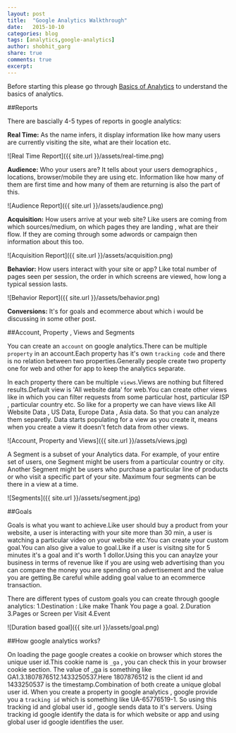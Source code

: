 ```yaml
---
layout: post
title:  "Google Analytics Walkthrough"
date:   2015-10-10
categories: blog
tags: [analytics,google-analytics]
author: shobhit_garg
share: true
comments: true
excerpt:
---
```


Before starting this please go through [Basics of Analytics][basics-of-analytics] to understand the basics of analytics. 


##Reports

There are bascially 4-5 types of reports in google analytics:


__Real Time:__ As the name infers, it display information like how many users are currently visiting the site, what are their location etc. 

![Real Time Report]({{ site.url }}/assets/real-time.png)


__Audience:__ Who your users are? It tells about your users demographics , locations, browser/mobile they are using etc. Information like how many of them are first time and how many of them are returning is also the part of this.

![Audience Report]({{ site.url }}/assets/audience.png)

__Acquisition:__ How users arrive at your web site? Like users are coming from which sources/medium, on which pages they are landing , what are their flow. If they are coming through some adwords or campaign then information about this too.

![Acquisition Report]({{ site.url }}/assets/acquisition.png)

__Behavior:__ How users interact with your site or app? Like total number of pages seen per session, the order in which screens are viewed,  how long a typical session lasts.	

![Behavior Report]({{ site.url }}/assets/behavior.png)

__Conversions:__ It's for goals and ecommerce about which i would be discussing in some other post.



##Account, Property , Views and Segments

You can create an `account` on google analytics.There can be multiple `property` in an account.Each property has it's own `tracking code` and there is no relation between two properties.Generally people create two property one for web and other for app to keep the analytics separate.

In each property there can be multiple `views`.Views are nothing but filtered results.Default view is 'All website data' for web.You can create other views like in which you can filter requests from some particular host, particular ISP , particular country etc. So like for a property we can have views like All Website Data , US Data, Europe Data , Asia data. So that you can analyze them separetly. Data starts populating for a view as you create it, means when you create a view it doesn't fetch data from other views.

![Account, Property and Views]({{ site.url }}/assets/views.jpg)

A Segment is a subset of your Analytics data. For example, of your entire set of users, one Segment might be users from a particular country or city. Another Segment might be users who purchase a particular line of products or who visit a specific part of your site. Maximum four segments can be there in a view at a time.

![Segments]({{ site.url }}/assets/segment.jpg)



##Goals


Goals is what you want to achieve.Like user should buy a product from your website, a user is interacting with your site more than 30 min, a user is watching a particular video on your website etc.You can create your custom goal.You can also give a value to goal.Like if a user is visitng site for 5 minutes it's a goal and it's worth 1 dollor.Using this you can anaylze your business in terms of revenue like if you are using web advertising than you can compare the money you are spending on advertisement and the value you are getting.Be careful while adding goal value to an ecommerce transaction.

There are different types of custom goals you can create through google analytics:
1.Destination : Like make Thank You page a goal.
2.Duration
3.Pages or Screen per Visit
4.Event

![Duration based goal]({{ site.url }}/assets/goal.png)


##How google analytics works?

On loading the page google creates a cookie on browser which stores the unique user id.This cookie name is `_ga` , you can check this in your browser cookie section. The value of _ga is something like GA1.3.1807876512.1433250537.Here 1807876512 is the client id and 1433250537 is the timestamp.Combination of both create a unique global user id.
When you create a property in google analytics , google provide you a `tracking id` which is something like UA-65776519-1. So using this tracking id and global user id , google sends data to it's servers. Using tracking id google identify the data is for which website or app and using global user id google identifies the user.





[basics-of-analytics]: {{site.url}}/blog/basics-of-analytics/
